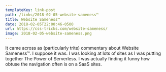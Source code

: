 ```yaml
---
templateKey: link-post
path: /links/2018-02-05-website-sameness™
title: Website Sameness™
date: 2018-02-05T22:00:46-0500
url: https://css-tricks.com/website-sameness/
image: 2018-02-05-website-sameness.png
---
```

It came across as (particularly trite) commentary about Website Sameness™. I suppose it was. I was looking at lots of sites as I was putting together The Power of Serverless. I was actually finding it funny how obtuse the navigation often is on a SaaS sites.
